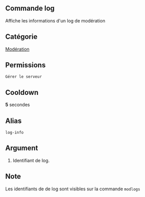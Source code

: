 ## Commande log
Affiche les informations d'un log de modération

## Catégorie
[Modération](../categories/moderation.md)

## Permissions
`Gérer le serveur`

## Cooldown
**5** secondes

## Alias
`log-info`

## Argument
1. Identifiant de log.

## Note
Les identifiants de de log sont visibles sur la commande `modlogs`